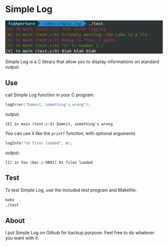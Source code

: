 # Simple Log

![Testing program for Simple Log](https://raw.githubusercontent.com/fxbalu/simplelog/master/.pictures/test.png)

Simple Log is a C library that allow you to display informations on standard output.

## Use

call Simple Log function in your C program.

```c
logError("Damnit, something's wrong");
```

output:

```
[E] in main (test.c:5) Damnit, something's wrong
```

You can use it like the ```printf``` function, with optional arguments

```c
logInfo("%d files loaded", n);
```

output:

```
[I] in foo (bar.c:9001) 81 files loaded
```

## Test

To test Simple Log, use the included test program and Makefile.

```bash
make
./test
```

## About

I put Simple Log on Github for backup purpose. Feel free to do whatever you want with it.
